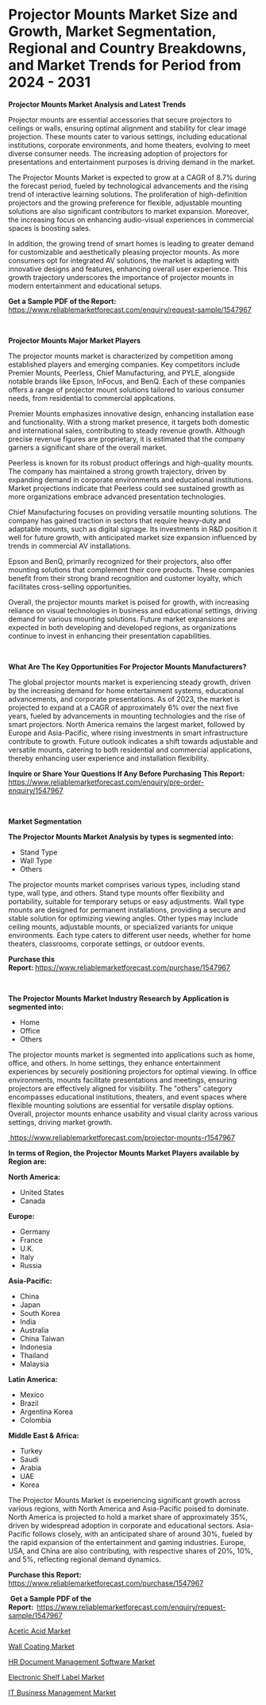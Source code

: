 <p><h1>Projector Mounts Market Size and Growth, Market Segmentation, Regional and Country Breakdowns, and Market Trends for Period from 2024 -  2031</h1></p><p><strong>Projector Mounts Market Analysis and Latest Trends</strong></p>
<p><p>Projector mounts are essential accessories that secure projectors to ceilings or walls, ensuring optimal alignment and stability for clear image projection. These mounts cater to various settings, including educational institutions, corporate environments, and home theaters, evolving to meet diverse consumer needs. The increasing adoption of projectors for presentations and entertainment purposes is driving demand in the market.</p><p>The Projector Mounts Market is expected to grow at a CAGR of 8.7% during the forecast period, fueled by technological advancements and the rising trend of interactive learning solutions. The proliferation of high-definition projectors and the growing preference for flexible, adjustable mounting solutions are also significant contributors to market expansion. Moreover, the increasing focus on enhancing audio-visual experiences in commercial spaces is boosting sales. </p><p>In addition, the growing trend of smart homes is leading to greater demand for customizable and aesthetically pleasing projector mounts. As more consumers opt for integrated AV solutions, the market is adapting with innovative designs and features, enhancing overall user experience. This growth trajectory underscores the importance of projector mounts in modern entertainment and educational setups.</p></p>
<p><strong>Get a Sample PDF of the Report:&nbsp;</strong> <a href="https://www.reliablemarketforecast.com/enquiry/request-sample/1547967?utm_campaign=1129&utm_medium=2&utm_source=Github&utm_content=ia&utm_term=14112024&utm_id=projector-mounts">https://www.reliablemarketforecast.com/enquiry/request-sample/1547967</a></p>
<p>&nbsp;</p>
<p><strong>Projector Mounts Major Market Players</strong></p>
<p><p>The projector mounts market is characterized by competition among established players and emerging companies. Key competitors include Premier Mounts, Peerless, Chief Manufacturing, and PYLE, alongside notable brands like Epson, InFocus, and BenQ. Each of these companies offers a range of projector mount solutions tailored to various consumer needs, from residential to commercial applications.</p><p>Premier Mounts emphasizes innovative design, enhancing installation ease and functionality. With a strong market presence, it targets both domestic and international sales, contributing to steady revenue growth. Although precise revenue figures are proprietary, it is estimated that the company garners a significant share of the overall market.</p><p>Peerless is known for its robust product offerings and high-quality mounts. The company has maintained a strong growth trajectory, driven by expanding demand in corporate environments and educational institutions. Market projections indicate that Peerless could see sustained growth as more organizations embrace advanced presentation technologies.</p><p>Chief Manufacturing focuses on providing versatile mounting solutions. The company has gained traction in sectors that require heavy-duty and adaptable mounts, such as digital signage. Its investments in R&D position it well for future growth, with anticipated market size expansion influenced by trends in commercial AV installations.</p><p>Epson and BenQ, primarily recognized for their projectors, also offer mounting solutions that complement their core products. These companies benefit from their strong brand recognition and customer loyalty, which facilitates cross-selling opportunities.</p><p>Overall, the projector mounts market is poised for growth, with increasing reliance on visual technologies in business and educational settings, driving demand for various mounting solutions. Future market expansions are expected in both developing and developed regions, as organizations continue to invest in enhancing their presentation capabilities.</p></p>
<p>&nbsp;</p>
<p><strong>What Are The Key Opportunities For Projector Mounts Manufacturers?</strong></p>
<p><p>The global projector mounts market is experiencing steady growth, driven by the increasing demand for home entertainment systems, educational advancements, and corporate presentations. As of 2023, the market is projected to expand at a CAGR of approximately 6% over the next five years, fueled by advancements in mounting technologies and the rise of smart projectors. North America remains the largest market, followed by Europe and Asia-Pacific, where rising investments in smart infrastructure contribute to growth. Future outlook indicates a shift towards adjustable and versatile mounts, catering to both residential and commercial applications, thereby enhancing user experience and installation flexibility.</p></p>
<p><strong>Inquire or Share Your Questions If Any Before Purchasing This Report:</strong> <a href="https://www.reliablemarketforecast.com/enquiry/pre-order-enquiry/1547967?utm_campaign=1129&utm_medium=2&utm_source=Github&utm_content=ia&utm_term=14112024&utm_id=projector-mounts">https://www.reliablemarketforecast.com/enquiry/pre-order-enquiry/1547967</a></p>
<p>&nbsp;</p>
<p><strong>Market Segmentation</strong></p>
<p><strong>The Projector Mounts Market Analysis by types is segmented into:</strong></p>
<p><ul><li>Stand Type</li><li>Wall Type</li><li>Others</li></ul></p>
<p><p>The projector mounts market comprises various types, including stand type, wall type, and others. Stand type mounts offer flexibility and portability, suitable for temporary setups or easy adjustments. Wall type mounts are designed for permanent installations, providing a secure and stable solution for optimizing viewing angles. Other types may include ceiling mounts, adjustable mounts, or specialized variants for unique environments. Each type caters to different user needs, whether for home theaters, classrooms, corporate settings, or outdoor events.</p></p>
<p><strong>Purchase this Report:&nbsp;</strong><a href="https://www.reliablemarketforecast.com/purchase/1547967?utm_campaign=1129&utm_medium=2&utm_source=Github&utm_content=ia&utm_term=14112024&utm_id=projector-mounts">https://www.reliablemarketforecast.com/purchase/1547967</a></p>
<p>&nbsp;</p>
<p><strong>The Projector Mounts Market Industry Research by Application is segmented into:</strong></p>
<p><ul><li>Home</li><li>Office</li><li>Others</li></ul></p>
<p><p>The projector mounts market is segmented into applications such as home, office, and others. In home settings, they enhance entertainment experiences by securely positioning projectors for optimal viewing. In office environments, mounts facilitate presentations and meetings, ensuring projectors are effectively aligned for visibility. The "others" category encompasses educational institutions, theaters, and event spaces where flexible mounting solutions are essential for versatile display options. Overall, projector mounts enhance usability and visual clarity across various settings, driving market growth.</p></p>
<p><a href="https://www.reliablemarketforecast.com/projector-mounts-r1547967?utm_campaign=1129&utm_medium=2&utm_source=Github&utm_content=ia&utm_term=14112024&utm_id=projector-mounts">&nbsp;https://www.reliablemarketforecast.com/projector-mounts-r1547967</a></p>
<p><strong>In terms of Region, the Projector Mounts Market Players available by Region are:</strong></p>
<p>
    <p> <strong> North America: </strong>
        <ul>
            <li>United States</li>
            <li>Canada</li>
        </ul>
        </p> 
    <p> <strong> Europe: </strong>
        <ul>
            <li>Germany</li>
            <li>France</li>
            <li>U.K.</li>
            <li>Italy</li>
            <li>Russia</li>
        </ul>
        </p> 
    <p> <strong> Asia-Pacific: </strong>
        <ul>
            <li>China</li>
            <li>Japan</li>
            <li>South Korea</li>
            <li>India</li>
            <li>Australia</li>
            <li>China Taiwan</li>
            <li>Indonesia</li>
            <li>Thailand</li>
            <li>Malaysia</li>
        </ul>
        </p> 
    <p> <strong> Latin America: </strong>
        <ul>
            <li>Mexico</li>
            <li>Brazil</li>
            <li>Argentina Korea</li>
            <li>Colombia</li>
        </ul>
        </p> 
    <p> <strong> Middle East & Africa: </strong>
        <ul>
            <li>Turkey</li>
            <li>Saudi</li>
            <li>Arabia</li>
            <li>UAE</li>
            <li>Korea</li>
        </ul>
    </p>
    </p>
<p><p>The Projector Mounts Market is experiencing significant growth across various regions, with North America and Asia-Pacific poised to dominate. North America is projected to hold a market share of approximately 35%, driven by widespread adoption in corporate and educational sectors. Asia-Pacific follows closely, with an anticipated share of around 30%, fueled by the rapid expansion of the entertainment and gaming industries. Europe, USA, and China are also contributing, with respective shares of 20%, 10%, and 5%, reflecting regional demand dynamics.</p></p>
<p><strong>Purchase this Report: </strong><a href="https://www.reliablemarketforecast.com/purchase/1547967?utm_campaign=1129&utm_medium=2&utm_source=Github&utm_content=ia&utm_term=14112024&utm_id=projector-mounts">https://www.reliablemarketforecast.com/purchase/1547967</a></p>
<p>&nbsp;<strong>Get a Sample PDF of the Report:&nbsp;&nbsp;</strong><a href="https://www.reliablemarketforecast.com/enquiry/request-sample/1547967?utm_campaign=1129&utm_medium=2&utm_source=Github&utm_content=ia&utm_term=14112024&utm_id=projector-mounts">https://www.reliablemarketforecast.com/enquiry/request-sample/1547967</a></p>
<p><strong></strong></p>
<p><p><a href="https://www.linkedin.com/pulse/acetic-acid-market-overview-global-trends-future-prospects-a69te?utm_campaign=1129&utm_medium=2&utm_source=Github&utm_content=ia&utm_term=14112024&utm_id=projector-mounts">Acetic Acid Market</a></p><p><a href="https://github.com/WayneHopkins413/Market-Research-Report-List-1/blob/main/wall-coating-market.md?utm_campaign=1129&utm_medium=2&utm_source=Github&utm_content=ia&utm_term=14112024&utm_id=projector-mounts">Wall Coating Market</a></p><p><a href="https://issuu.com/reportprime-2/docs/hr-document-management-software-mar_7c194290871913?utm_campaign=1129&utm_medium=2&utm_source=Github&utm_content=ia&utm_term=14112024&utm_id=projector-mounts">HR Document Management Software Market</a></p><p><a href="https://www.linkedin.com/pulse/electronic-shelf-label-market-evolution-global-trends-regional-ylc5c?utm_campaign=1129&utm_medium=2&utm_source=Github&utm_content=ia&utm_term=14112024&utm_id=projector-mounts">Electronic Shelf Label Market</a></p><p><a href="https://issuu.com/reportprime-2/docs/it-business-management-market-size-_0224ae03f03a74?utm_campaign=1129&utm_medium=2&utm_source=Github&utm_content=ia&utm_term=14112024&utm_id=projector-mounts">IT Business Management Market</a></p></p>